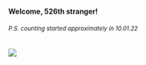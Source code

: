 #### Welcome, 526th stranger!

###### <sup>P.S. counting started approximately in 10.01.22</sup>

<img src="https://kraftwerk28.pp.ua/vcnt.png"></img>
